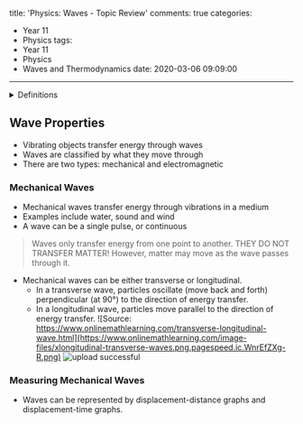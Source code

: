 title: 'Physics: Waves - Topic Review'
comments: true
categories:
  - Year 11
  - Physics
tags:
  - Year 11
  - Physics
  - Waves and Thermodynamics
date: 2020-03-06 09:09:00
---
<details>
<summary>Definitions</summary>

- Medium: the material through which a wave travels
</details>

## Wave Properties
- Vibrating objects transfer energy through waves
- Waves are classified by what they move through
- There are two types: mechanical and electromagnetic
### Mechanical Waves
- Mechanical waves transfer energy through vibrations in a medium
- Examples include water, sound and wind
- A wave can be a single pulse, or continuous
> Waves only transfer energy from one point to another. THEY DO NOT TRANSFER MATTER!
> However, matter may move as the wave passes through it.
- Mechanical waves can be either transverse or longitudinal.
  - In a transverse wave, particles oscillate (move back and forth) perpendicular (at 90°) to the direction of energy transfer.
  - In a longitudinal wave, particles move parallel to the direction of energy transfer.
![Source: https://www.onlinemathlearning.com/transverse-longitudinal-wave.html](https://www.onlinemathlearning.com/image-files/xlongitudinal-transverse-waves.png.pagespeed.ic.WnrEfZXg-R.png)
![upload successful](/images/image1.png)

### Measuring Mechanical Waves
- Waves can be represented by displacement-distance graphs and displacement-time graphs.